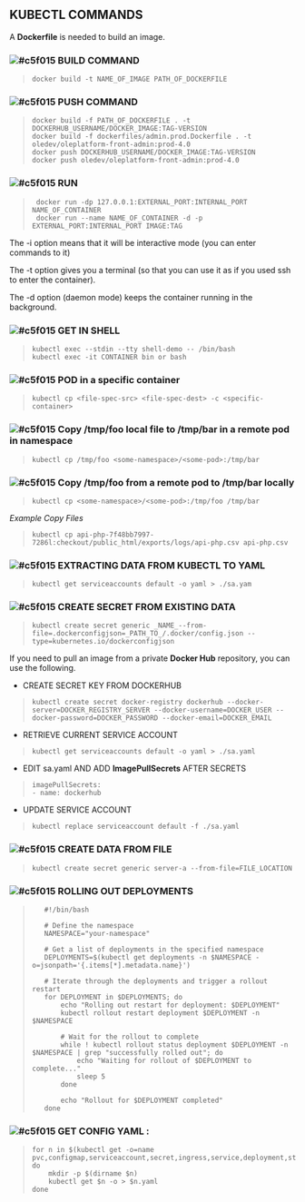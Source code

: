 ## KUBECTL COMMANDS

A **Dockerfile** is needed to build an image. 

### ![#c5f015](https://placehold.co/15x15/c5f015/c5f015.png) BUILD COMMAND
>     docker build -t NAME_OF_IMAGE PATH_OF_DOCKERFILE

### ![#c5f015](https://placehold.co/15x15/c5f015/c5f015.png) PUSH COMMAND
>     docker build -f PATH_OF_DOCKERFILE . -t DOCKERHUB_USERNAME/DOCKER_IMAGE:TAG-VERSION
>     docker build -f dockerfiles/admin.prod.Dockerfile . -t oledev/oleplatform-front-admin:prod-4.0
>     docker push DOCKERHUB_USERNAME/DOCKER_IMAGE:TAG-VERSION
>     docker push oledev/oleplatform-front-admin:prod-4.0



### ![#c5f015](https://placehold.co/15x15/c5f015/c5f015.png) RUN
>      docker run -dp 127.0.0.1:EXTERNAL_PORT:INTERNAL_PORT NAME_OF_CONTAINER
>      docker run --name NAME_OF_CONTAINER -d -p EXTERNAL_PORT:INTERNAL_PORT IMAGE:TAG

The -i option means that it will be interactive mode (you can enter commands to it)

The -t option gives you a terminal (so that you can use it as if you used ssh to enter the container).

The -d option (daemon mode) keeps the container running in the background.

### ![#c5f015](https://placehold.co/15x15/c5f015/c5f015.png) GET IN SHELL
>     kubectl exec --stdin --tty shell-demo -- /bin/bash
>     kubectl exec -it CONTAINER bin or bash

### ![#c5f015](https://placehold.co/15x15/c5f015/c5f015.png)  POD in a specific container
>     kubectl cp <file-spec-src> <file-spec-dest> -c <specific-container>

### ![#c5f015](https://placehold.co/15x15/c5f015/c5f015.png)  Copy /tmp/foo local file to /tmp/bar in a remote pod in namespace
>     kubectl cp /tmp/foo <some-namespace>/<some-pod>:/tmp/bar

### ![#c5f015](https://placehold.co/15x15/c5f015/c5f015.png)  Copy /tmp/foo from a remote pod to /tmp/bar locally
>     kubectl cp <some-namespace>/<some-pod>:/tmp/foo /tmp/bar

*Example Copy Files*
>     kubectl cp api-php-7f48bb7997-7286l:checkout/public_html/exports/logs/api-php.csv api-php.csv

### ![#c5f015](https://placehold.co/15x15/c5f015/c5f015.png)  EXTRACTING DATA FROM KUBECTL TO YAML
>     kubectl get serviceaccounts default -o yaml > ./sa.yam

### ![#c5f015](https://placehold.co/15x15/c5f015/c5f015.png)  CREATE SECRET FROM EXISTING DATA
>     kubectl create secret generic _NAME_--from-file=.dockerconfigjson=_PATH_TO_/.docker/config.json --type=kubernetes.io/dockerconfigjson

If you need to pull an image from a private **Docker Hub** repository, you can use the following.

- CREATE SECRET KEY FROM DOCKERHUB

>     kubectl create secret docker-registry dockerhub --docker-server=DOCKER_REGISTRY_SERVER --docker-username=DOCKER_USER --docker-password=DOCKER_PASSWORD --docker-email=DOCKER_EMAIL

- RETRIEVE CURRENT SERVICE ACCOUNT
>     kubectl get serviceaccounts default -o yaml > ./sa.yaml

- EDIT sa.yaml AND ADD **ImagePullSecrets** AFTER SECRETS
>     imagePullSecrets:
>     - name: dockerhub

- UPDATE SERVICE ACCOUNT
>     kubectl replace serviceaccount default -f ./sa.yaml

### ![#c5f015](https://placehold.co/15x15/c5f015/c5f015.png)  CREATE DATA FROM FILE
>     kubectl create secret generic server-a --from-file=FILE_LOCATION

### ![#c5f015](https://placehold.co/15x15/c5f015/c5f015.png)  ROLLING OUT DEPLOYMENTS

>		 #!/bin/bash
> 
>		 # Define the namespace
>		 NAMESPACE="your-namespace"
> 
>		 # Get a list of deployments in the specified namespace
>		 DEPLOYMENTS=$(kubectl get deployments -n $NAMESPACE -o=jsonpath='{.items[*].metadata.name}')
> 
>		 # Iterate through the deployments and trigger a rollout restart
>		 for DEPLOYMENT in $DEPLOYMENTS; do
>		     echo "Rolling out restart for deployment: $DEPLOYMENT"
>		     kubectl rollout restart deployment $DEPLOYMENT -n $NAMESPACE
>		 
>		     # Wait for the rollout to complete
>		     while ! kubectl rollout status deployment $DEPLOYMENT -n $NAMESPACE | grep "successfully rolled out"; do
>		         echo "Waiting for rollout of $DEPLOYMENT to complete..."
>		         sleep 5
>		     done
> 		
>		     echo "Rollout for $DEPLOYMENT completed"
>		 done

### ![#c5f015](https://placehold.co/15x15/c5f015/c5f015.png)  GET CONFIG YAML :

>     for n in $(kubectl get -o=name pvc,configmap,serviceaccount,secret,ingress,service,deployment,statefulset,hpa,job,cronjob)
>     do
>         mkdir -p $(dirname $n)
>         kubectl get $n -o > $n.yaml
>     done

